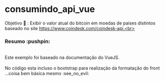# consumindo_api_vue

Objetivo :rocket: : Exibir o valor atual do bitcoin em moedas de paises distintos baseado no site https://www.coindesk.com/coindesk-api.<br><br>

<h3>Resumo :pushpin: </h3> <br>
Este exemplo foi baseado na documentação do VueJS.<br><br>
No código esta incluso o bootstrap para realização da formatação do front ...coisa bem básica mesmo :see_no_evil:
